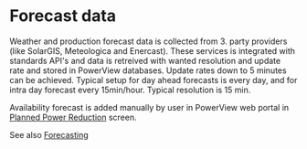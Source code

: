 # Forecast data

Weather and production forecast data is collected from 3. party providers (like SolarGIS, Meteologica and Enercast).
These services is integrated with standards API's and data is retreived with wanted resolution and update rate and stored in PowerView databases.
Update rates down to 5 minutes can be achieved. 
Typical setup for day ahead forecasts is every day, and for intra day forecast every 15min/hour.
Typical resolution is 15 min.

Availability forecast is added manually by user in PowerView web portal in [Planned Power Reduction](../user_interfaces/forecasting/planned_power_reduction.md) screen. 

See also [Forecasting](../user_interfaces/forecasting/)